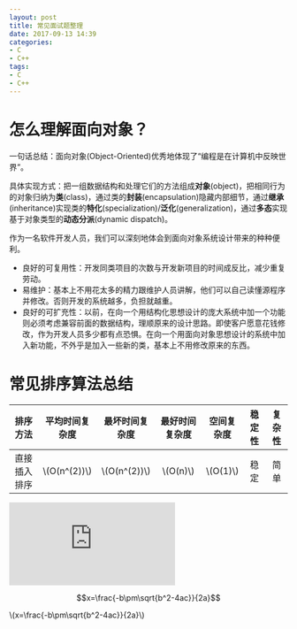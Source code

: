 ```yaml
---
layout: post
title: 常见面试题整理
date: 2017-09-13 14:39
categories:
- C
- C++
tags: 
- C
- C++
---
```


<script type="text/javascript" src="http://cdn.mathjax.org/mathjax/latest/MathJax.js?config=default"></script>

# 怎么理解面向对象？ #

一句话总结：面向对象(Object-Oriented)优秀地体现了“编程是在计算机中反映世界”。

具体实现方式：把一组数据结构和处理它们的方法组成**对象**(object)，把相同行为的对象归纳为**类**(class)，通过类的**封装**(encapsulation)隐藏内部细节，通过**继承**(inheritance)实现类的**特化**(specialization)/**泛化**(generalization)，通过**多态**实现基于对象类型的**动态分派**(dynamic dispatch)。

作为一名软件开发人员，我们可以深刻地体会到面向对象系统设计带来的种种便利。
- 良好的可复用性：开发同类项目的次数与开发新项目的时间成反比，减少重复劳动。
- 易维护：基本上不用花太多的精力跟维护人员讲解，他们可以自己读懂源程序并修改。否则开发的系统越多，负担就越重。
- 良好的可扩充性：以前，在向一个用结构化思想设计的庞大系统中加一个功能则必须考虑兼容前面的数据结构，理顺原来的设计思路。即使客户愿意花钱修改，作为开发人员多少都有点恐惧。在向一个用面向对象思想设计的系统中加入新功能，不外乎是加入一些新的类，基本上不用修改原来的东西。

# 常见排序算法总结 #

|排序方法|平均时间复杂度|最坏时间复杂度|最好时间复杂度|空间复杂度|稳定性|复杂性|
|:---:|:---:|:---:|:---:|:---:|:---:|:---:|
|直接插入排序|\\(O(n^(2))\\)|\\(O(n^(2))\\)|\\(O(n)\\)|\\(O(1)\\)|稳定|简单|

![公式名](http://latex.codecogs.com/png.latex?O(nlog_(2)n))

$$x=\frac{-b\pm\sqrt{b^2-4ac}}{2a}$$

\\(x=\frac{-b\pm\sqrt{b^2-4ac}}{2a}\\)